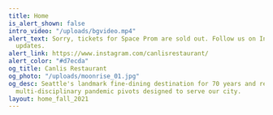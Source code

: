 ```yaml
---
title: Home
is_alert_shown: false
intro_video: "/uploads/bgvideo.mp4"
alert_text: Sorry, tickets for Space Prom are sold out. Follow us on Instagram for
  updates.
alert_link: https://www.instagram.com/canlisrestaurant/
alert_color: "#d7ecda"
og_title: Canlis Restaurant
og_photo: "/uploads/moonrise_01.jpg"
og_desc: Seattle's landmark fine-dining destination for 70 years and recent home to
  multi-disciplinary pandemic pivots designed to serve our city.
layout: home_fall_2021
---
```


